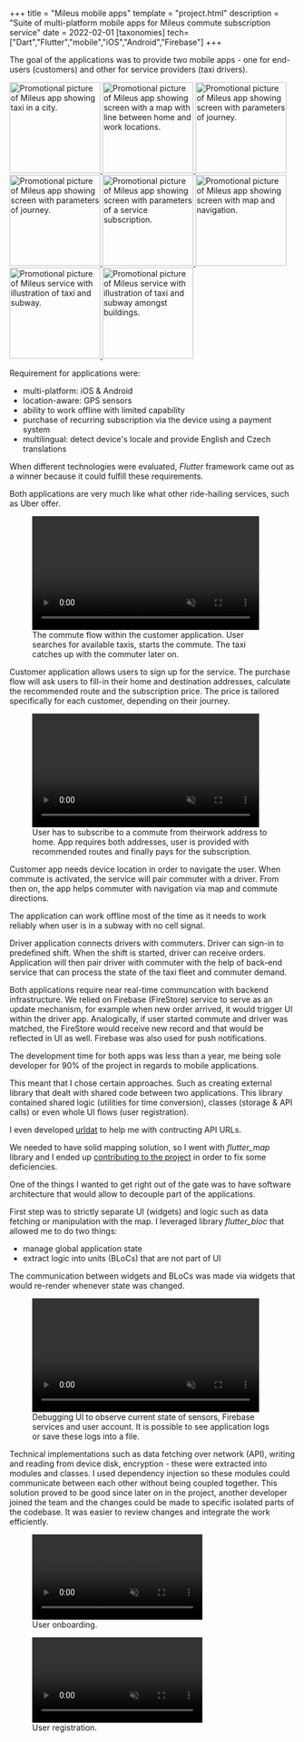 +++
title = "Mileus mobile apps"
template = "project.html"
description = "Suite of multi-platform mobile apps for Mileus commute subscription service"
date = 2022-02-01
[taxonomies]
tech=["Dart","Flutter","mobile","iOS","Android","Firebase"]
+++

The goal of the applications was to provide two mobile apps - one for end-users (customers) and other for service providers (taxi drivers).

<div class="row wrap">
  <a href="/image/mileus-taxi-0.png" target="_blank">
    <img
      src="/image/mileus-taxi-0.png"
      loading="lazy"
      alt="Promotional picture of Mileus app showing taxi in a city."
      style="width: 160px; height: auto;"
    />
  </a>
  <a href="/image/mileus-taxi-1.png" target="_blank">
    <img
      src="/image/mileus-taxi-1.png"
      loading="lazy"
      alt="Promotional picture of Mileus app showing screen with a map with line between home and work locations."
      style="width: 160px; height: auto;"
    />
  </a>
  <a href="/image/mileus-taxi-2.png" target="_blank">
    <img
      src="/image/mileus-taxi-2.png"
      loading="lazy"
      alt="Promotional picture of Mileus app showing screen with parameters of journey."
      style="width: 160px; height: auto;"
    />
  </a>
  <a href="/image/mileus-taxi-3.png" target="_blank">
    <img
      src="/image/mileus-taxi-3.png"
      loading="lazy"
      alt="Promotional picture of Mileus app showing screen with parameters of journey."
      style="width: 160px; height: auto;"
    />
  </a>
  <a href="/image/mileus-taxi-4.png" target="_blank">
    <img
      src="/image/mileus-taxi-4.png"
      loading="lazy"
      alt="Promotional picture of Mileus app showing screen with parameters of a service subscription."
      style="width: 160px; height: auto;"
    />
  </a>
  <a href="/image/mileus-taxi-5.png" target="_blank">
    <img
      src="/image/mileus-taxi-5.png"
      loading="lazy"
      alt="Promotional picture of Mileus app showing screen with map and navigation."
      style="width: 160px; height: auto;"
    />
  </a>
  <a href="/image/mileus-taxi-6.png" target="_blank">
    <img
      src="/image/mileus-taxi-6.png"
      loading="lazy"
      alt="Promotional picture of Mileus service with illustration of taxi and subway."
      style="width: 160px; height: auto;"
    />
  </a>
  <a href="/image/mileus-taxi-7.png" target="_blank">
    <img
      src="/image/mileus-taxi-7.png"
      loading="lazy"
      alt="Promotional picture of Mileus service with illustration of taxi and subway amongst buildings."
      style="width: 160px; height: auto;"
    />
  </a>
</div>

Requirement for applications were:

* multi-platform: iOS & Android
* location-aware: GPS sensors
* ability to work offline with limited capability
* purchase of recurring subscription via the device using a payment system
* multilingual: detect device's locale and provide English and Czech translations

When different technologies were evaluated, *Flutter* framework came out as a winner because it could fulfill these requirements.

Both applications are very much like what other ride-hailing services, such as Uber offer.

<div class="centered">
  <figure>
    <video
     controls=""
     muted=""
     title="Commute flow"
     src="/video/mileus-taxi-commute.mov"
     style="width: 400px; height: auto;"
    >
    </video>
    <figcaption>
      The commute flow within the customer application. User searches for available taxis, starts the commute. The taxi catches up with the commuter later on.
    </figcaption>
  </figure>
</div>

Customer application allows users to sign up for the service. The purchase flow will ask users to fill-in their home and destination addresses, calculate the recommended route and the subscription price. The price is tailored specifically for each customer, depending on their journey.

<div class="centered">
  <figure>
    <video
     controls=""
     muted=""
     title="Subscription flow"
     src="/video/mileus-taxi-subscription.mov"
     style="width: 400px; height: auto;"
    >
    </video>
    <figcaption>
      User has to subscribe to a commute from theirwork address to home. App requires both addresses, user is provided with recommended routes and finally pays for the subscription.
    </figcaption>
  </figure>
</div>

Customer app needs device location in order to navigate the user. When commute is activated, the service will pair commuter with a driver. From then on, the app helps commuter with navigation via map and commute directions.

The application can work offline most of the time as it needs to work reliably when user is in a subway with no cell signal.

Driver application connects drivers with commuters. Driver can sign-in to predefined shift. When the shift is started, driver can receive orders. Application will then pair driver with commuter with the help of back-end service that can process the state of the taxi fleet and commuter demand.

Both applications require near real-time communcation with backend infrastructure. We relied on Firebase (FireStore) service to serve as an update mechanism, for example when new order arrived, it would trigger UI within the driver app. Analogically, if user started commute and driver was matched, the FireStore would receive new record and that would be reflected in UI as well.
Firebase was also used for push notifications.

The development time for both apps was less than a year, me being sole developer for 90% of the project in regards to mobile applications.

This meant that I chose certain approaches. Such as creating external library that dealt with shared code between two applications. This library contained shared logic (utilities for time conversion), classes (storage & API calls) or even whole UI flows (user registration).

I even developed [urldat](https://github.com/comatory/urldat) to help me with contructing API URLs.

We needed to have solid mapping solution, so I went with *flutter_map* library and I ended up [contributing to the project](https://github.com/fleaflet/flutter_map/pulls?q=is%3Apr+author%3Acomatory+is%3Aclosed) in order to fix some deficiencies.

One of the things I wanted to get right out of the gate was to have software architecture that would allow to decouple part of the applications.

First step was to strictly separate UI (widgets) and logic such as data fetching or manipulation with the map. I leveraged library *flutter_bloc* that allowed me to do two things:

* manage global application state
* extract logic into units (BLoCs) that are not part of UI

The communication between widgets and BLoCs was made via widgets that would re-render whenever state was changed.

<div class="centered">
  <figure>
    <video
     controls=""
     muted=""
     title="Debugging UI"
     src="/video/mileus-taxi-debug.mov"
     style="width: 400px; height: auto;"
    >
    </video>
    <figcaption>
      Debugging UI to observe current state of sensors, Firebase services and user account. It is possible to see application logs or save these logs into a file.
    </figcaption>
  </figure>
</div>

Technical implementations such as data fetching over network (API), writing and reading from device disk, encryption - these were extracted into modules and classes. I used dependency injection so these modules could communicate between each other without being coupled together.
This solution proved to be good since later on in the project, another developer joined the team and the changes could be made to specific isolated parts of the codebase. It was easier to review changes and integrate the work efficiently.

<div class="row wrap">
  <figure>
    <video
     controls=""
     muted=""
     title="Debugging UI"
     src="/video/mileus-taxi-onboarding.mov"
     style="width: 300px; height: auto;"
    >
    </video>
    <figcaption>
      User onboarding.
    </figcaption>
  </figure>
  <figure>
    <video
     controls=""
     muted=""
     title="Debugging UI"
     src="/video/mileus-taxi-registration.mov"
     style="width: 300px; height: auto;"
    >
    </video>
    <figcaption>
      User registration.
    </figcaption>
  </figure>
</div>
